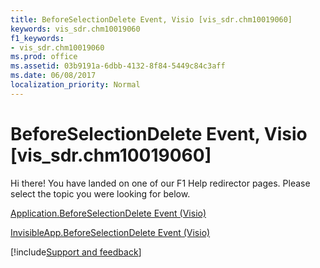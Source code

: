 ```yaml
---
title: BeforeSelectionDelete Event, Visio [vis_sdr.chm10019060]
keywords: vis_sdr.chm10019060
f1_keywords:
- vis_sdr.chm10019060
ms.prod: office
ms.assetid: 03b9191a-6dbb-4132-8f84-5449c84c3aff
ms.date: 06/08/2017
localization_priority: Normal
---
```



# BeforeSelectionDelete Event, Visio [vis_sdr.chm10019060]

Hi there! You have landed on one of our F1 Help redirector pages. Please select the topic you were looking for below.

[Application.BeforeSelectionDelete Event (Visio)](https://msdn.microsoft.com/library/4384f7b1-9e88-9a73-a452-5943fb40f18b%28Office.15%29.aspx)

[InvisibleApp.BeforeSelectionDelete Event (Visio)](https://msdn.microsoft.com/library/a5407295-e103-dc71-6655-df708aa905a3%28Office.15%29.aspx)

[!include[Support and feedback](~/includes/feedback-boilerplate.md)]